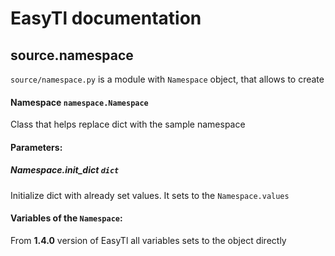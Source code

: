 # EasyTl documentation

## source.namespace
`source/namespace.py` is a module with `Namespace` object, that allows to create 

#### Namespace `namespace.Namespace`
Class that helps replace dict with the sample namespace

#### Parameters:

##### Namespace.init\_dict `dict`
Initialize dict with already set values.
It sets to the `Namespace.values`

#### Variables of the `Namespace`:
From **1.4.0** version of EasyTl all variables sets to the object directly